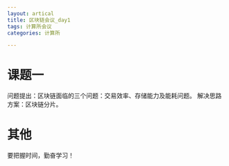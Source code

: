 ```yaml
---
layout: artical
title: 区块链会议_day1
tags: 计算所会议
categories: 计算所

---
```

# 课题一
问题提出：区块链面临的三个问题：交易效率、存储能力及能耗问题。
解决思路方案：区块链分片。
# 其他
要把握时间，勤奋学习！